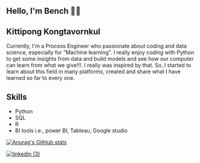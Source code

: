 ## Hello, I'm Bench 🐱‍🚀
## Kittipong Kongtavornkul

Currently, I'm a Process Engineer who passionate about coding and data science, especially for "Machine learning". I really enjoy coding with Python to get some insights from data and build models and see how our computer can learn from what we give!!!. I really was inspired by that. So, I started to learn about this field in many platforms, created and share what I have learned so far to every one.

## Skills
* Python
* SQL
* R
* BI tools i.e., power BI, Tableau, Google studio

[![Anurag's GitHub stats](https://github-readme-stats.vercel.app/api?username=kittipongko)](https://github.com/kittipongko/github-readme-stats)


[![linkedin (3)](https://user-images.githubusercontent.com/88956038/161244203-de678294-2e4e-45c9-9e91-95152dd5e31c.png)](https://www.linkedin.com/in/kittipong-kongtavornkul/)


<!--
**Kittipongko/Kittipongko** is a ✨ _special_ ✨ repository because its `README.md` (this file) appears on your GitHub profile.

Here are some ideas to get you started:

- 🔭 I’m currently working on ...
- 🌱 I’m currently learning ...
- 👯 I’m looking to collaborate on ...
- 🤔 I’m looking for help with ...
- 💬 Ask me about ...
- 📫 How to reach me: ...
- 😄 Pronouns: ...
- ⚡ Fun fact: ...
-->
